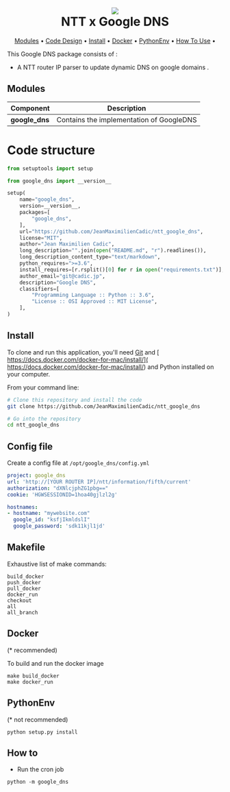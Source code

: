 <h1 align="center">
  <br>
  <a href=https://upload.wikimedia.org/wikipedia/commons/e/ee/NTT_company_logo.svg"><img src="https://upload.wikimedia.org/wikipedia/commons/e/ee/NTT_company_logo.svg"></a>
  <br>
  NTT x Google DNS
  <br>
</h1>


<p align="center">
  <a href="#modules">Modules</a> •
  <a href="#code-design">Code Design</a> •
  <a href="#install">Install</a> •
  <a href="#docker">Docker</a> •
  <a href="#pythonenv">PythonEnv</a> •
  <a href="#how-to-use">How To Use</a> •
</p>

This Google DNS package consists of :
- A NTT router IP parser to update dynamic DNS on google domains .

## Modules

| Component | Description |
| ---- | --- |
| **google_dns** | Contains the implementation of GoogleDNS |


# Code structure
```python
from setuptools import setup

from google_dns import __version__

setup(
    name="google_dns",
    version=__version__,
    packages=[
        "google_dns",
    ],
    url="https://github.com/JeanMaximilienCadic/ntt_google_dns",
    license="MIT",
    author="Jean Maximilien Cadic",
    long_description="".join(open("README.md", "r").readlines()),
    long_description_content_type="text/markdown",
    python_requires=">=3.6",
    install_requires=[r.rsplit()[0] for r in open("requirements.txt")],
    author_email="git@cadic.jp",
    description="Google DNS",
    classifiers=[
        "Programming Language :: Python :: 3.6",
        "License :: OSI Approved :: MIT License",
    ],
)

```

## Install
To clone and run this application, you'll need [Git](https://git-scm.com) and [ https://docs.docker.com/docker-for-mac/install/]( https://docs.docker.com/docker-for-mac/install/) and Python installed on your computer. 

From your command line:

```bash
# Clone this repository and install the code
git clone https://github.com/JeanMaximilienCadic/ntt_google_dns

# Go into the repository
cd ntt_google_dns
```

## Config file
Create a config file at `/opt/google_dns/config.yml`

```yaml
project: google_dns
url: 'http://[YOUR ROUTER IP]/ntt/information/fifth/current'
authorization: "dXNlcjphZG1pbg=="
cookie: 'HGWSESSIONID=1hoa40gjlzl2g'

hostnames:
- hostname: "mywebsite.com"
  google_id: "ksfjIkmldslI"
  google_password: 'sdk11kjl1jd'

```

## Makefile
Exhaustive list of make commands:
```
build_docker
push_docker
pull_docker
docker_run
checkout
all
all_branch
```
## Docker
(\* recommended)

To build and run the docker image
```
make build_docker
make docker_run
```

## PythonEnv
(\* not recommended)
```
python setup.py install 
```

## How to
* Run the cron job
```shell
python -m google_dns
```

